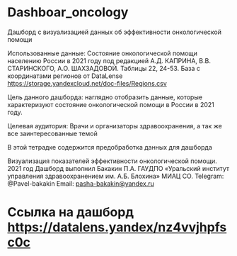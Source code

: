 # Dashboar_oncology
Дашборд с визуализацией данных об эффективности онкологической помощи

Использованные данные: Состояние онкологической помощи населению России в 2021 году под редакцией А.Д. КАПРИНА, В.В. СТАРИНСКОГО, А.О. ШАХЗАДОВОЙ. Таблицы 22, 24-53.
База с координатами регионов от DataLense https://storage.yandexcloud.net/doc-files/Regions.csv

Цель данного дашборда: наглядно отобразить данные, которые характеризуют состояние онкологической помощи в России в 2021 году.

Целевая аудитория: Врачи и организаторы здравоохранения, а так же все заинтересованные темой

В этой тетрадке содержится предобработка данных для дашборда

Визуализация показателей эффективности онкологической помощи. 2021 год
Дашборд выполнил Бакакин П.А.
ГАУДПО «Уральский институт управления здравоохранением им. А.Б. Блохина» МИАЦ СО.
Telegram: @Pavel-bakakin
Email: pasha-bakakin@yandex.ru

# Ссылка на дашборд https://datalens.yandex/nz4vvjhpfsc0c
